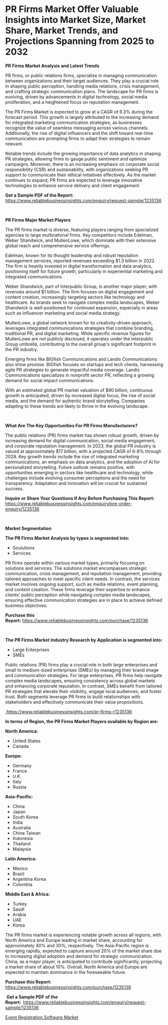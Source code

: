 <p><h1>PR Firms Market Offer Valuable Insights into Market Size, Market Share, Market Trends, and Projections Spanning from 2025 to 2032</h1></p><p><strong>PR Firms Market Analysis and Latest Trends</strong></p>
<p><p>PR firms, or public relations firms, specialize in managing communication between organizations and their target audiences. They play a crucial role in shaping public perception, handling media relations, crisis management, and crafting strategic communication plans. The landscape for PR firms is evolving, driven by advancements in digital technology, social media proliferation, and a heightened focus on reputation management.</p><p>The PR Firms Market is expected to grow at a CAGR of 9.3% during the forecast period. This growth is largely attributed to the increasing demand for integrated marketing communication strategies, as businesses recognize the value of seamless messaging across various channels. Additionally, the rise of digital influencers and the shift toward real-time communication are prompting firms to adapt their strategies to remain relevant.</p><p>Notable trends include the growing importance of data analytics in shaping PR strategies, allowing firms to gauge public sentiment and optimize campaigns. Moreover, there is an increasing emphasis on corporate social responsibility (CSR) and sustainability, with organizations seeking PR support to communicate their ethical initiatives effectively. As the market continues to expand, PR firms are expected to leverage innovative technologies to enhance service delivery and client engagement.</p></p>
<p><strong>Get a Sample PDF of the Report:&nbsp;</strong> <a href="https://www.reliablebusinessinsights.com/enquiry/request-sample/1235136?utm_campaign=3260&utm_medium=2&utm_source=Github&utm_content=ia&utm_term=09032025&utm_id=pr-firms">https://www.reliablebusinessinsights.com/enquiry/request-sample/1235136</a></p>
<p>&nbsp;</p>
<p><strong>PR Firms Major Market Players</strong></p>
<p><p>The PR firms market is diverse, featuring players ranging from specialized agencies to large multinational firms. Key competitors include Edelman, Weber Shandwick, and MullenLowe, which dominate with their extensive global reach and comprehensive service offerings.</p><p>Edelman, known for its thought leadership and robust reputation management services, reported revenues exceeding $1.3 billion in 2022. The firm is heavily invested in digital transformation and data analytics, positioning itself for future growth, particularly in experiential marketing and integrated communications.</p><p>Weber Shandwick, part of Interpublic Group, is another major player, with revenues around $1 billion. The firm focuses on digital engagement and content creation, increasingly targeting sectors like technology and healthcare. As brands seek to navigate complex media landscapes, Weber Shandwick is well-positioned for continued expansion, especially in areas such as influencer marketing and social media strategy.</p><p>MullenLowe, a global network known for its creativity-driven approach, leverages integrated communications strategies that combine branding, traditional PR, and digital marketing. While specific revenue figures for MullenLowe are not publicly disclosed, it operates under the Interpublic Group umbrella, contributing to the overall group's significant footprint in the PR industry.</p><p>Emerging firms like BIGfish Communications and Landis Communications also show promise. BIGfish focuses on startups and tech clients, harnessing agile PR strategies to generate impactful media coverage. Landis Communications specializes in nonprofit sector PR, reflecting a growing demand for social impact communications.</p><p>With an estimated global PR market valuation of $90 billion, continuous growth is anticipated, driven by increased digital focus, the rise of social media, and the demand for authentic brand storytelling. Companies adapting to these trends are likely to thrive in the evolving landscape.</p></p>
<p>&nbsp;</p>
<p><strong>What Are The Key Opportunities For PR Firms Manufacturers?</strong></p>
<p><p>The public relations (PR) firms market has shown robust growth, driven by increasing demand for digital communication, social media engagement, and corporate reputation management. In 2023, the global PR industry is valued at approximately $17 billion, with a projected CAGR of 6-8% through 2028. Key growth trends include the rise of integrated marketing communications, an emphasis on data analytics, and the adoption of AI for personalized storytelling. Future outlook remains positive, with opportunities emerging in sectors like healthcare and technology, while challenges include evolving consumer perceptions and the need for transparency. Adaptation and innovation will be crucial for sustained success.</p></p>
<p><strong>Inquire or Share Your Questions If Any Before Purchasing This Report:</strong> <a href="https://www.reliablebusinessinsights.com/enquiry/pre-order-enquiry/1235136?utm_campaign=3260&utm_medium=2&utm_source=Github&utm_content=ia&utm_term=09032025&utm_id=pr-firms">https://www.reliablebusinessinsights.com/enquiry/pre-order-enquiry/1235136</a></p>
<p>&nbsp;</p>
<p><strong>Market Segmentation</strong></p>
<p><strong>The PR Firms Market Analysis by types is segmented into:</strong></p>
<p><ul><li>Soulutions</li><li>Services</li></ul></p>
<p><p>PR firms operate within various market types, primarily focusing on solutions and services. The solutions market encompasses strategic communication, crisis management, and reputation management, providing tailored approaches to meet specific client needs. In contrast, the services market involves ongoing support, such as media relations, event planning, and content creation. These firms leverage their expertise to enhance clients' public perception while navigating complex media landscapes, ensuring effective communication strategies are in place to achieve defined business objectives.</p></p>
<p><strong>Purchase this Report:&nbsp;</strong><a href="https://www.reliablebusinessinsights.com/purchase/1235136?utm_campaign=3260&utm_medium=2&utm_source=Github&utm_content=ia&utm_term=09032025&utm_id=pr-firms">https://www.reliablebusinessinsights.com/purchase/1235136</a></p>
<p>&nbsp;</p>
<p><strong>The PR Firms Market Industry Research by Application is segmented into:</strong></p>
<p><ul><li>Large Enterprises</li><li>SMEs</li></ul></p>
<p><p>Public relations (PR) firms play a crucial role in both large enterprises and small to medium-sized enterprises (SMEs) by managing their brand image and communication strategies. For large enterprises, PR firms help navigate complex media landscapes, ensuring consistency across global markets and enhancing corporate reputation. In contrast, SMEs benefit from tailored PR strategies that elevate their visibility, engage local audiences, and foster trust. Both segments leverage PR firms to build relationships with stakeholders and effectively communicate their value propositions.</p></p>
<p><a href="https://www.reliablebusinessinsights.com/pr-firms-r1235136?utm_campaign=3260&utm_medium=2&utm_source=Github&utm_content=ia&utm_term=09032025&utm_id=pr-firms">&nbsp;https://www.reliablebusinessinsights.com/pr-firms-r1235136</a></p>
<p><strong>In terms of Region, the PR Firms Market Players available by Region are:</strong></p>
<p>
    <p> <strong> North America: </strong>
        <ul>
            <li>United States</li>
            <li>Canada</li>
        </ul>
        </p> 
    <p> <strong> Europe: </strong>
        <ul>
            <li>Germany</li>
            <li>France</li>
            <li>U.K.</li>
            <li>Italy</li>
            <li>Russia</li>
        </ul>
        </p> 
    <p> <strong> Asia-Pacific: </strong>
        <ul>
            <li>China</li>
            <li>Japan</li>
            <li>South Korea</li>
            <li>India</li>
            <li>Australia</li>
            <li>China Taiwan</li>
            <li>Indonesia</li>
            <li>Thailand</li>
            <li>Malaysia</li>
        </ul>
        </p> 
    <p> <strong> Latin America: </strong>
        <ul>
            <li>Mexico</li>
            <li>Brazil</li>
            <li>Argentina Korea</li>
            <li>Colombia</li>
        </ul>
        </p> 
    <p> <strong> Middle East & Africa: </strong>
        <ul>
            <li>Turkey</li>
            <li>Saudi</li>
            <li>Arabia</li>
            <li>UAE</li>
            <li>Korea</li>
        </ul>
    </p>
    </p>
<p><p>The PR firms market is experiencing notable growth across all regions, with North America and Europe leading in market share, accounting for approximately 40% and 30%, respectively. The Asia-Pacific region is emerging rapidly, expected to capture around 20% of the market share due to increasing digital adoption and demand for strategic communication. China, as a major player, is anticipated to contribute significantly, projecting a market share of about 10%. Overall, North America and Europe are expected to maintain dominance in the foreseeable future.</p></p>
<p><strong>Purchase this Report: </strong><a href="https://www.reliablebusinessinsights.com/purchase/1235136?utm_campaign=3260&utm_medium=2&utm_source=Github&utm_content=ia&utm_term=09032025&utm_id=pr-firms">https://www.reliablebusinessinsights.com/purchase/1235136</a></p>
<p>&nbsp;<strong>Get a Sample PDF of the Report:&nbsp;&nbsp;</strong><a href="https://www.reliablebusinessinsights.com/enquiry/request-sample/1235136?utm_campaign=3260&utm_medium=2&utm_source=Github&utm_content=ia&utm_term=09032025&utm_id=pr-firms">https://www.reliablebusinessinsights.com/enquiry/request-sample/1235136</a></p>
<p><strong></strong></p>
<p><p><a href="https://github.com/supicweg/Market-Research-Report-List-1/blob/main/event-registration-software-market.md?utm_campaign=3260&utm_medium=2&utm_source=Github&utm_content=ia&utm_term=09032025&utm_id=pr-firms">Event Registration Software Market</a></p></p>